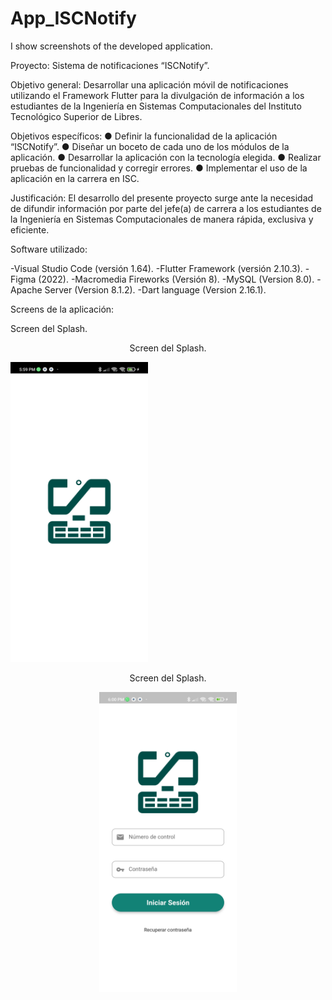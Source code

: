 # App_ISCNotify
I show screenshots of the developed application.

Proyecto: Sistema de notificaciones “ISCNotify”.

Objetivo general:
Desarrollar una aplicación móvil de notificaciones utilizando el Framework Flutter
para la divulgación de información a los estudiantes de la Ingeniería en Sistemas
Computacionales del Instituto Tecnológico Superior de Libres.

Objetivos específicos:
● Definir la funcionalidad de la aplicación “ISCNotify”.
● Diseñar un boceto de cada uno de los módulos de la aplicación.
● Desarrollar la aplicación con la tecnología elegida.
● Realizar pruebas de funcionalidad y corregir errores.
● Implementar el uso de la aplicación en la carrera en ISC.

Justificación:
El desarrollo del presente proyecto surge ante la necesidad de difundir información
por parte del jefe(a) de carrera a los estudiantes de la Ingeniería en Sistemas
Computacionales de manera rápida, exclusiva y eficiente.

Software utilizado:

-Visual Studio Code (versión 1.64).
-Flutter Framework (versión 2.10.3).
-Figma (2022).
-Macromedia Fireworks (Versión 8).
-MySQL (Version 8.0).
-Apache Server (Version 8.1.2).
-Dart language (Version 2.16.1).

Screens de la aplicación:

<p align="left">Screen del Splash.</p><p align="center">Screen del Splash.</p>
<p align="left">
  <img src="https://github.com/ricardomtnez/App_ISCNotify/blob/main/Resources/Splash.jpg" width="220" height="480" title="Github Logo">
  </p>
  <p align="center">Screen del Splash.</p>
<p align="center">
  <img src="https://github.com/ricardomtnez/App_ISCNotify/blob/main/Resources/Login.jpg" width="220" height="480" title="Github Logo">
  </p>
